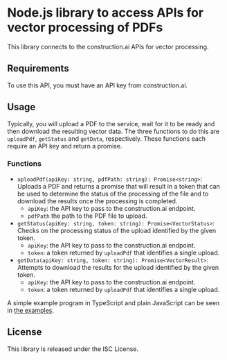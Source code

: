 # Node.js library to access APIs for vector processing of PDFs

This library connects to the construction.ai APIs for vector processing.

## Requirements

To use this API, you must have an API key from construction.ai.

## Usage

Typically, you will upload a PDF to the service, wait for it to be ready and
then download the resulting vector data. The three functions to do this are
`uploadPdf`, `getStatus` and `getData`, respectively. These functions each
require an API key and return a promise.

### Functions

-   `uploadPdf(apiKey: string, pdfPath: string): Promise<string>`: Uploads a PDF
    and returns a promise that will result in a token that can be used to
    determine the status of the processing of the file and to download the results
    once the processing is completed.
    -   `apiKey`: the API key to pass to the construction.ai endpoint.
    -   `pdfPath` the path to the PDF file to upload.
-   `getStatus(apiKey: string, token: string): Promise<VectorStatus>`: Checks on
    the processing status of the upload identified by the given token.
    -   `apiKey`: the API key to pass to the construction.ai endpoint.
    -   `token`: a token returned by `uploadPdf` that identifies a single upload.
-   `getData(apiKey: string, token: string): Promise<VectorResult>`: Attempts to
    download the results for the upload identified by the given token.
    -   `apiKey`: the API key to pass to the construction.ai endpoint.
    -   `token`: a token returned by `uploadPdf` that identifies a single upload.

A simple example program in TypeScript and plain JavaScript can be seen in [the
examples](./examples/).

## License

This library is released under the ISC License.
